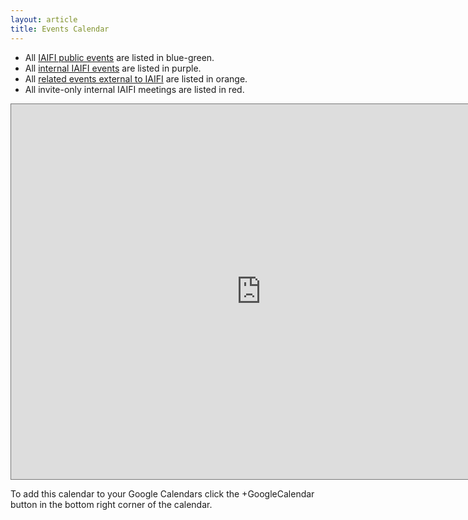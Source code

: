```yaml
---
layout: article
title: Events Calendar
---
```


* All [IAIFI public events](/events.html) are listed in blue-green. 
* All [internal IAIFI events](/internal-events.html) are listed in purple. 
* All [related events external to IAIFI](/related-events.html) are listed in orange. 
* All invite-only internal IAIFI meetings are listed in red. 

<iframe src="https://calendar.google.com/calendar/embed?height=600&wkst=1&bgcolor=%23ffffff&ctz=America%2FNew_York&showNav=1&showPrint=0&showCalendars=0&mode=AGENDA&title=IAIFI%20Group%20Calendar&src=cDcxb2tybHAxZWJvazFpMjdtc2gzZm9kdThAZ3JvdXAuY2FsZW5kYXIuZ29vZ2xlLmNvbQ&src=ZGFicWU3OXZxY3NoMTFkMjdsY2Q5OGxlbXNAZ3JvdXAuY2FsZW5kYXIuZ29vZ2xlLmNvbQ&src=YzZwNzIwMGRwbjE0c201M2owMWExZXZwODhAZ3JvdXAuY2FsZW5kYXIuZ29vZ2xlLmNvbQ&src=Zjh2NnI1dWV1bDN1anBpbzFhN2IzdDB1MjhAZ3JvdXAuY2FsZW5kYXIuZ29vZ2xlLmNvbQ&color=%238E24AA&color=%23D50000&color=%23039BE5&color=%23F09300" style="border:solid 1px #777" width="800" height="600" frameborder="0" scrolling="no"></iframe>

To add this calendar to your Google Calendars click the +GoogleCalendar button in the bottom right corner of the calendar.